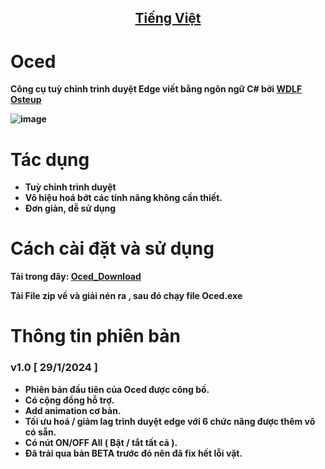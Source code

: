 ## <div align="center"><b><a href="README.md">Tiếng Việt</a>
# Oced

Công cụ tuỳ chỉnh trình duyệt Edge viết bằng ngôn ngữ C# bởi [WDLF Osteup](https://www.youtube.com/channel/UCqnb_ntxhhG_js7OdiSGs1A)

![image](https://github.com/SiroCandy06/Oced/assets/101639160/f2f3e79e-9244-453e-b8f8-bd2bde37b6cd)

# Tác dụng
- Tuỳ chỉnh trình duyệt
- Vô hiệu hoá bớt các tính năng không cần thiết.
- Đơn giản, dễ sử dụng

# Cách cài đặt và sử dụng
Tải trong đây: [Oced_Download](https://github.com/SiroCandy06/Oced/releases)

Tải File zip về và giải nén ra , sau đó chạy file Oced.exe 


# Thông tin phiên bản
### v1.0 [ 29/1/2024 ]
- Phiên bản đầu tiên của Oced được công bố.
- Có cộng đồng hỗ trợ.
- Add animation cơ bản.
- Tối ưu hoá / giảm lag trình duyệt edge với 6 chức năng được thêm vô có sẵn.
- Có nút ON/OFF All ( Bật / tắt tất cả ).
- Đã trải qua bản BETA trước đó nên đã fix hết lỗi vặt.
